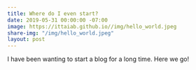```yaml
---
title: Where do I even start?
date: 2019-05-31 00:00:00 -07:00
image: https://ittaiab.github.io//img/hello_world.jpeg
share-img: "/img/hello_world.jpeg"
layout: post
---
```


I have been wanting to start a blog for a long time. Here we go!
